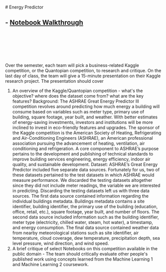 <br/>
# Energy Predictor

## - [Notebook Walkthrough](https://sammyzysheng.github.io/ML2-TP2-Team3/Energy-Predictor)
<br/>
<br/>
<br/>
<br/>
<br/>

Over the semester, each team will pick a business-related Kaggle competition, or the Quantopian competition, to research and critique. On the last day of class, the team will give a 15-minute presentation on their Kaggle research project. The presentation should cover 
1. An overview of the Kaggle/Quantopian competition - what's the objective? where does the dataset come from? what are the key features?
Background: 
The ASHRAE Great Energy Predictor III competition revolves around predicting how much energy a building will consume based on variables such as meter type, primary use of building, square footage, year built, and weather. With better estimates of energy-saving investments, investors and institutions will be more inclined to invest in eco-friendly features and upgrades.
The sponsor of the Kaggle competition is the American Society of Heating, Refrigerating and Air-Conditioning Engineers (ASHRAE), an American professional association pursuing the advancement of heating, ventilation, air conditioning and refrigeration. A core component to ASHRAE’s purpose pertains to the development and publishing of technical standards to improve building services engineering, energy efficiency, indoor air quality, and sustainable development.
Dataset:
ASHRAE’s Great Energy Predictor included five separate data sources. Fortunately for us, two of these datasets pertained to the test datasets in which ASHRAE would measure performance. We discarded the testing datasets altogether since they did not include meter readings, the variable we are interested in predicting.
Discarding the testing datasets left us with three data sources. The first data source contained information regarding the individual buildings metadata. Buildings metadata contains a site identifier, building identifier, the primary use of the building (education, office, retail, etc.), square footage, year built, and number of floors. The second data source included information such as the building identifier, meter type (electricity, chilled water, steam, hot water), a timestamp, and energy consumption. The final data source contained weather data from nearby meteorological stations such as site identifier, air temperature, cloud coverage, dew temperature, precipitation depth, sea level pressure, wind direction, and wind speed.
2. A brief critique of select Notebooks on this competition available in the public domain - The team should critically evaluate other people's published work using concepts learned from the Machine Learning 1 and Machine Learning 2 coursework.


